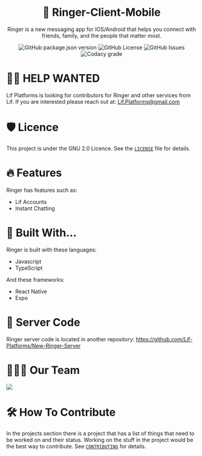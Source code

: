 <h1 align="center">💬 Ringer-Client-Mobile</h1>
<p align="center">Ringer is a new messaging app for IOS/Android that helps you connect with friends, family, and the people that matter most.</p>
<div align="center">
 <img alt="GitHub package.json version" src="https://img.shields.io/github/package-json/v/Lif-Platforms/Ringer-Client-Mobile?style=for-the-badge">
 <img alt="GitHub License" src="https://img.shields.io/github/license/Lif-Platforms/Ringer-Client-Mobile?style=for-the-badge">
 <img alt="GitHub Issues" src="https://img.shields.io/github/issues/Lif-Platforms/Ringer-Client-Mobile?style=for-the-badge">
 <img alt="Codacy grade" src="https://img.shields.io/codacy/grade/24b985bda996484c8dd862e5c79342c9?style=for-the-badge">
</div>

# 👋🏻 HELP WANTED
Lif Platforms is looking for contributors for Ringer and other services from Lif. If you are interested please reach out at: Lif.Platforms@gmail.com

# 🛡️ Licence
This project is under the GNU 2.0 Licence. See the [`LICENSE`](LICENSE) file for details.

# 🔥 Features 
Ringer has features such as: 
 - Lif Accounts
 - Instant Chatting

# 🧱 Built With...
Ringer is built with these languages: 
 - Javascript
 - TypeScript

And these frameworks: 
 - React Native
 - Expo

# 💾 Server Code
Ringer server code is located in another repository: https://github.com/Lif-Platforms/New-Ringer-Server

# 🙋🏻‍♂️ Our Team 
<a href="https://github.com/Lif-Platforms/Ringer-Client-Mobile/graphs/contributors">
  <img src="https://contrib.rocks/image?repo=Lif-Platforms/Ringer-Client-Mobile" />
</a>

# 🛠️ How To Contribute
In the projects section there is a project that has a list of things that need to be worked on and their status. Working on the stuff in the project would be the best way to contribute. See [`CONTRIBUTING`](CONTRIBUTING.md) for details. 
